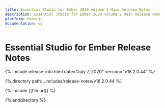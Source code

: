```yaml
---
title: Essential Studio for Ember 2020 volume 2 Main Release Notes  
description: Essential Studio for Ember 2020 volume 2 Main Release Notes  
platform: emberjs
documentation: ug
---
```


# Essential Studio for Ember  Release Notes  

{% include release-info.html date="July 7, 2020"  version="v18.2.0.44" %} 


{% directory path: _includes/release-notes/v18.2.0.44 %}

{% include {{file.url}} %}

{% enddirectory %}